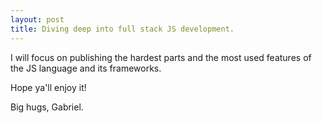 ```yaml
---
layout: post
title: Diving deep into full stack JS development.
---
```


I will focus on publishing the hardest parts and the most used features of the JS language and its frameworks.

Hope ya'll enjoy it!

Big hugs, 
Gabriel.

